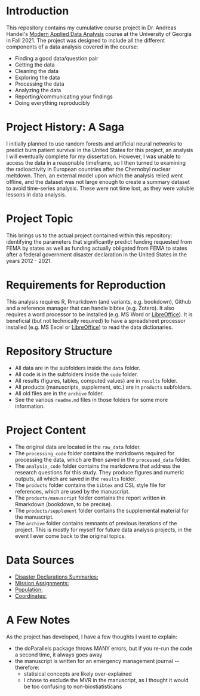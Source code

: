 # Introduction

This repository contains my cumulative course project in Dr. Andreas Handel's [Modern Applied Data Analysis](https://andreashandel.github.io/MADAcourse/) course at the University of Georgia in Fall 2021. The project was designed to include all the different components of a data analysis covered in the course:

* Finding a good data/question pair
* Getting the data
* Cleaning the data
* Exploring the data
* Processing the data
* Analyzing the data
* Reporting/communicating your findings
* Doing everything reproducibly


# Project History: A Saga
I initially planned to use random forests and artificial neural networks to predict burn patient survival in the United States for this project, an analysis I will eventually complete for my dissertation. However, I was unable to access the data in a reasonable timeframe, so I then turned to examining the radioactivity in European countries after the Chernobyl nuclear meltdown. Then, an external model upon which the analysis relied went offline, and the dataset was not large enough to create a summary dataset to avoid time-series analysis. These were not time lost, as they were valuble lessons in data analysis.


# Project Topic

This brings us to the actual project contained within this repository: identifying the parameters that significantly predict funding requested from FEMA by states as well as funding actually obligated from FEMA to states after a federal government disaster declaration in the United States in the years 2012 - 2021.


# Requirements for Reproduction

This analysis requires R, Rmarkdown (and variants, e.g. bookdown), Github and a reference manager that can handle bibtex (e.g. Zotero). It also requires a word processor to be installed (e.g. MS Word or [LibreOffice](https://www.libreoffice.org/)). It is beneficial (but not technically required) to have a spreadsheet processor installed (e.g. MS Excel or [LibreOffice](https://www.libreoffice.org/)) to read the data dictionaries.


# Repository Structure

* All data are in the subfolders inside the `data` folder.
* All code is in the subfolders inside the `code` folder.
* All results (figures, tables, computed values) are in `results` folder.
* All products (manuscripts, supplement, etc.) are in `products` subfolders.
* All old files are in the `archive` folder.
* See the various `readme.md` files in those folders for some more information.


# Project Content 

* The original data are located in the `raw_data` folder. 
* The `processing_code` folder contains the markdowns required for processing the data, which are then saved in the `processed_data` folder.
* The `analysis_code` folder contains the markdowns that address the research questions for this study. They produce figures and numeric outputs, all which are saved in the `results` folder.
* The `products` folder contains the `bibtex` and CSL style file for references, which are used by the manuscript.
* The `products/manuscript` folder contains the report written in Rmarkdown (bookdown, to be precise).
* The `products/supplement` folder contains the supplemental material for the manuscript.
* The `archive` folder contains remnants of previous iterations of the project. This is mostly for myself for future data analysis projects, in the event I ever come back to the original topics.


# Data Sources

* [Disaster Declarations Summaries:](https://www.fema.gov/openfema-data-page/disaster-declarations-summaries-v2)
* [Mission Assignments:](https://www.fema.gov/openfema-data-page/mission-assignments-v1)
* [Population:](https://www.ers.usda.gov/data-products/county-level-data-sets/download-data/)
* [Coordinates:](https://developers.google.com/public-data/docs/canonical/states_csv)

# A Few Notes
As the project has developed, I have a few thoughts I want to explain:

* the doParallels package throws MANY errors, but if you re-run the code a second time, it always goes away
* the manuscript is written for an emergency management journal -- therefore:
  * statisical concepts are likely over-explained
  * I chose to exclude the MVR in the manuscript, as I thought it would be too confusing to non-biostiatisticans
